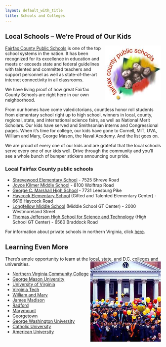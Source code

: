 ```yaml
---
layout: default_with_title
title: Schools and Colleges
---
```


## Local Schools – We’re Proud of Our Kids

[Fairfax County Public Schools](http://www.fcps.edu) <img alt="Fairfax County Public Schools" class="inlineRight" src="images/school_fcps.jpg" style="float: right;" />is one of the top school systems in the nation. It has been recognized for its excellence in education and meets or exceeds state and federal guidelines with talented and committed teachers and support personnel as well as state-of-the-art internet connectivity in all classrooms.

We have living proof of how great Fairfax County Schools are right here in our own neighborhood.

From our homes have come valedictorians, countless honor roll students from elementary school right up to high school, winners in local, county, regional, state, and international science fairs, as well as National Merit Scholars. Our kids have served and Smithsonian interns and Congressional pages. When it’s time for college, our kids have gone to Cornell, MIT, UVA, William and Mary, George Mason, the Naval Academy. And the list goes on.

We are proud of every one of our kids and are grateful that the local schools serve every one of our kids well. Drive through the community and you’ll see a whole bunch of bumper stickers announcing our pride.

### Local Fairfax County public schools

*   [Shrevewood Elementary School](http://www.fcps.edu/ShrevewoodES/) - 7525 Shreve Road
*   [Joyce Kilmer Middle School](http://www.fcps.edu/KilmerMS/) - 8100 Wolftrap Road
*   [George C. Marshall High School](http://www.fcps.edu/MarshallHS/) - 7731 Leesburg Pike
*   [Haycock Elementary School](http://www.fcps.edu/HaycockES/) (Gifted and Talented Elementary Center) - 6616 Haycock Road
*   [Longfellow Middle School](http://www.fcps.edu/LongfellowMS/) (Middle School GT Center) - 2000 Westmoreland Street
*   [Thomas Jefferson High School for Science and Technology](http://www.tjhsst.edu/) (High School GT Center) - 6560 Braddock Road

For information about private schools in northern Virginia, click [here](http://www.northernva.com/c21/schools-private.html).

## Learning Even More

There’s ample opportunity to learn at the local, state, and D.C. colleges and universities. <img alt="University" class="inlineRight" src="images/school_uva.jpg" style="float: right;" />

*   [Northern Virginia Community College](http://www.nvcc.edu)
*   [George Mason University](http://www.gmu.edu)
*   [University of Virginia](http://www.virginia.edu)
*   [Virginia Tech](http://www.vt.edu)
*   [William and Mary](http://www.wm.edu)
*   [James Madison](http://www.jmu.edu)
*   [Radford](http://www.runet.edu)
*   [Marymount](http://www.marymount.edu)
*   [Georgetown](http://www.georgetown.edu)
*   [George Washington University](http://www.gwu.edu)
*   [Catholic University](http://www.cua.edu)
*   [American University](http://www.american.edu)
